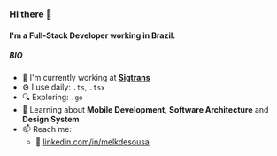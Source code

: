 ### Hi there 👋

#### I'm a Full-Stack Developer working in Brazil.

##### BIO

- 🏢 I'm currently working at **[Sigtrans](https://www.linkedin.com/company/sigtransti/)**
- ⚙️ I use daily: `.ts`, `.tsx`
- 🔍 Exploring: `.go`
- 🌱 Learning about **Mobile Development**, **Software Architecture** and **Design System**
- 📫 Reach me:
  - 💼 [linkedin.com/in/melkdesousa](https://linkedin.com/in/melkdesousa)
<!-- 
#### Stats

[![Anurag's GitHub stats](https://github-readme-stats.vercel.app/api?username=melkdesousa&count_private=true&show_icons=true&theme=radical)](https://github.com/anuraghazra/github-readme-stats) -->
